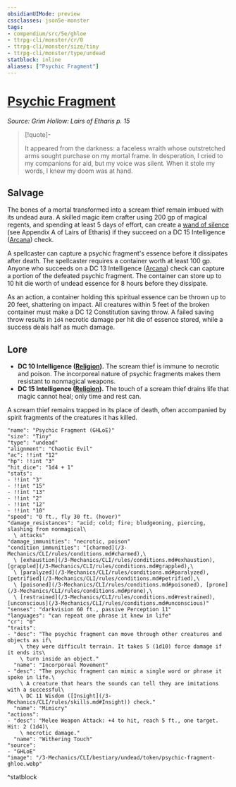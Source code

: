 ```yaml
---
obsidianUIMode: preview
cssclasses: json5e-monster
tags:
- compendium/src/5e/ghloe
- ttrpg-cli/monster/cr/0
- ttrpg-cli/monster/size/tiny
- ttrpg-cli/monster/type/undead
statblock: inline
aliases: ["Psychic Fragment"]
---
```

# [Psychic Fragment](3-Mechanics\CLI\bestiary\undead/psychic-fragment-ghloe.md)
*Source: Grim Hollow: Lairs of Etharis p. 15*  

> [!quote]-  
> 
> It appeared from the darkness: a faceless wraith whose outstretched arms sought purchase on my mortal frame. In desperation, I cried to my companions for aid, but my voice was silent. When it stole my words, I knew my doom was at hand.

## Salvage

The bones of a mortal transformed into a scream thief remain imbued with its undead aura. A skilled magic item crafter using 200 gp of magical regents, and spending at least 5 days of effort, can create a [wand of silence](/3-Mechanics/CLI/items/wand-of-silence-ghloe.md) (see Appendix A of Lairs of Etharis) if they succeed on a DC 15 Intelligence ([Arcana](/3-Mechanics/CLI/rules/skills.md#Arcana)) check.

A spellcaster can capture a psychic fragment's essence before it dissipates after death. The spellcaster requires a container worth at least 100 gp. Anyone who succeeds on a DC 13 Intelligence ([Arcana](/3-Mechanics/CLI/rules/skills.md#Arcana)) check can capture a portion of the defeated psychic fragment. The container can store up to 10 hit die worth of undead essence for 8 hours before they dissipate.

As an action, a container holding this spiritual essence can be thrown up to 20 feet, shattering on impact. All creatures within 5 feet of the broken container must make a DC 12 Constitution saving throw. A failed saving throw results in `1d4` necrotic damage per hit die of essence stored, while a success deals half as much damage.

## Lore

- **DC 10 Intelligence ([Religion](/3-Mechanics/CLI/rules/skills.md#Religion)).** The scream thief is immune to necrotic and poison. The incorporeal nature of psychic fragments makes them resistant to nonmagical weapons.  
- **DC 15 Intelligence ([Religion](/3-Mechanics/CLI/rules/skills.md#Religion)).** The touch of a scream thief drains life that magic cannot heal; only time and rest can.  

A scream thief remains trapped in its place of death, often accompanied by spirit fragments of the creatures it has killed.

```statblock
"name": "Psychic Fragment (GHLoE)"
"size": "Tiny"
"type": "undead"
"alignment": "Chaotic Evil"
"ac": !!int "12"
"hp": !!int "3"
"hit_dice": "1d4 + 1"
"stats":
- !!int "3"
- !!int "15"
- !!int "13"
- !!int "2"
- !!int "12"
- !!int "10"
"speed": "0 ft., fly 30 ft. (hover)"
"damage_resistances": "acid; cold; fire; bludgeoning, piercing, slashing from nonmagical\
  \ attacks"
"damage_immunities": "necrotic, poison"
"condition_immunities": "[charmed](/3-Mechanics/CLI/rules/conditions.md#charmed),\
  \ [exhaustion](/3-Mechanics/CLI/rules/conditions.md#exhaustion), [grappled](/3-Mechanics/CLI/rules/conditions.md#grappled),\
  \ [paralyzed](/3-Mechanics/CLI/rules/conditions.md#paralyzed), [petrified](/3-Mechanics/CLI/rules/conditions.md#petrified),\
  \ [poisoned](/3-Mechanics/CLI/rules/conditions.md#poisoned), [prone](/3-Mechanics/CLI/rules/conditions.md#prone),\
  \ [restrained](/3-Mechanics/CLI/rules/conditions.md#restrained), [unconscious](/3-Mechanics/CLI/rules/conditions.md#unconscious)"
"senses": "darkvision 60 ft., passive Perception 11"
"languages": "can repeat one phrase it knew in life"
"cr": "0"
"traits":
- "desc": "The psychic fragment can move through other creatures and objects as if\
    \ they were difficult terrain. It takes 5 (1d10) force damage if it ends its\
    \ turn inside an object."
  "name": "Incorporeal Movement"
- "desc": "The psychic fragment can mimic a single word or phrase it spoke in life.\
    \ A creature that hears the sounds can tell they are imitations with a successful\
    \ DC 11 Wisdom ([Insight](/3-Mechanics/CLI/rules/skills.md#Insight)) check."
  "name": "Mimicry"
"actions":
- "desc": "Melee Weapon Attack: +4 to hit, reach 5 ft., one target. Hit: 2 (1d4)\
    \ necrotic damage."
  "name": "Withering Touch"
"source":
- "GHLoE"
"image": "/3-Mechanics/CLI/bestiary/undead/token/psychic-fragment-ghloe.webp"
```
^statblock